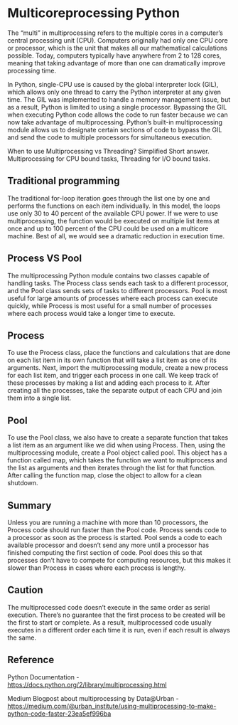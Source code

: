 # Multicoreprocessing Python
The “multi” in multiprocessing refers to the multiple cores in a computer’s central processing unit (CPU). Computers originally had only one CPU core or processor, which is the unit that makes all our mathematical calculations possible. Today, computers typically have anywhere from 2 to 128 cores, meaning that taking advantage of more than one can dramatically improve processing time.

In Python, single-CPU use is caused by the global interpreter lock (GIL), which allows only one thread to carry the Python interpreter at any given time. The GIL was implemented to handle a memory management issue, but as a result, Python is limited to using a single processor. Bypassing the GIL when executing Python code allows the code to run faster because we can now take advantage of multiprocessing. Python’s built-in multiprocessing module allows us to designate certain sections of code to bypass the GIL and send the code to multiple processors for simultaneous execution.

When to use Multiprocessing vs Threading? Simplified Short answer. Multiprocessing for CPU bound tasks, Threading for I/O bound tasks.


## Traditional programming
The traditional for-loop iteration goes through the list one by one and performs the functions on each item individually. In this model, the loops use only 30 to 40 percent of the available CPU power. If we were to use multiprocessing, the function would be executed on multiple list items at once and up to 100 percent of the CPU could be used on a multicore machine. Best of all, we would see a dramatic reduction in execution time.

## Process VS Pool
The multiprocessing Python module contains two classes capable of handling tasks. The Process class sends each task to a different processor, and the Pool class sends sets of tasks to different processors. 
Pool is most useful for large amounts of processes where each process can execute quickly, while Process is most useful for a small number of processes where each process would take a longer time to execute.

## Process
To use the Process class, place the functions and calculations that are done on each list item in its own function that will take a list item as one of its arguments. Next, import the multiprocessing module, create a new process for each list item, and trigger each process in one call. We keep track of these processes by making a list and adding each process to it. After creating all the processes, take the separate output of each CPU and join them into a single list.

## Pool
To use the Pool class, we also have to create a separate function that takes a list item as an argument like we did when using Process. Then, using the multiprocessing module, create a Pool object called pool. This object has a function called map, which takes the function we want to multiprocess and the list as arguments and then iterates through the list for that function. After calling the function map, close the object to allow for a clean shutdown.

## Summary
Unless you are running a machine with more than 10 processors, the Process code should run faster than the Pool code. Process sends code to a processor as soon as the process is started. Pool sends a code to each available processor and doesn’t send any more until a processor has finished computing the first section of code. Pool does this so that processes don’t have to compete for computing resources, but this makes it slower than Process in cases where each process is lengthy. 

## Caution
The multiprocessed code doesn’t execute in the same order as serial execution. There’s no guarantee that the first process to be created will be the first to start or complete. As a result, multiprocessed code usually executes in a different order each time it is run, even if each result is always the same.

## Reference 
Python Documentation - https://docs.python.org/2/library/multiprocessing.html

Medium Blogpost about multiprocessing by Data@Urban - https://medium.com/@urban_institute/using-multiprocessing-to-make-python-code-faster-23ea5ef996ba

